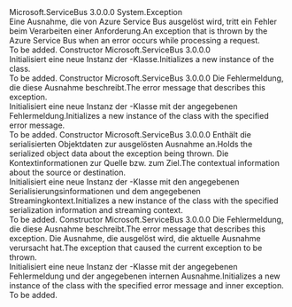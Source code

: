 <Type Name="ServerErrorException" FullName="Microsoft.ServiceBus.ServerErrorException">
  <TypeSignature Language="C#" Value="public class ServerErrorException : Exception" />
  <TypeSignature Language="ILAsm" Value=".class public auto ansi serializable beforefieldinit ServerErrorException extends System.Exception" />
  <TypeSignature Language="DocId" Value="T:Microsoft.ServiceBus.ServerErrorException" />
  <TypeSignature Language="VB.NET" Value="Public Class ServerErrorException&#xA;Inherits Exception" />
  <TypeSignature Language="F#" Value="type ServerErrorException = class&#xA;    inherit Exception" />
  <AssemblyInfo>
    <AssemblyName>Microsoft.ServiceBus</AssemblyName>
    <AssemblyVersion>3.0.0.0</AssemblyVersion>
  </AssemblyInfo>
  <Base>
    <BaseTypeName>System.Exception</BaseTypeName>
  </Base>
  <Interfaces />
  <Docs>
    <summary><span data-ttu-id="576f5-101">Eine Ausnahme, die von Azure Service Bus ausgelöst wird, tritt ein Fehler beim Verarbeiten einer Anforderung.</span><span class="sxs-lookup"><span data-stu-id="576f5-101">An exception that is thrown by the Azure Service Bus when an error occurs while processing a request.</span></span></summary>
    <remarks>To be added.</remarks>
  </Docs>
  <Members>
    <Member MemberName=".ctor">
      <MemberSignature Language="C#" Value="public ServerErrorException ();" />
      <MemberSignature Language="ILAsm" Value=".method public hidebysig specialname rtspecialname instance void .ctor() cil managed" />
      <MemberSignature Language="DocId" Value="M:Microsoft.ServiceBus.ServerErrorException.#ctor" />
      <MemberSignature Language="VB.NET" Value="Public Sub New ()" />
      <MemberType>Constructor</MemberType>
      <AssemblyInfo>
        <AssemblyName>Microsoft.ServiceBus</AssemblyName>
        <AssemblyVersion>3.0.0.0</AssemblyVersion>
      </AssemblyInfo>
      <Parameters />
      <Docs>
        <summary><span data-ttu-id="576f5-102">Initialisiert eine neue Instanz der <see cref="T:Microsoft.ServiceBus.ServerErrorException" />-Klasse.</span><span class="sxs-lookup"><span data-stu-id="576f5-102">Initializes a new instance of the <see cref="T:Microsoft.ServiceBus.ServerErrorException" /> class.</span></span></summary>
        <remarks>To be added.</remarks>
      </Docs>
    </Member>
    <Member MemberName=".ctor">
      <MemberSignature Language="C#" Value="public ServerErrorException (string message);" />
      <MemberSignature Language="ILAsm" Value=".method public hidebysig specialname rtspecialname instance void .ctor(string message) cil managed" />
      <MemberSignature Language="DocId" Value="M:Microsoft.ServiceBus.ServerErrorException.#ctor(System.String)" />
      <MemberSignature Language="VB.NET" Value="Public Sub New (message As String)" />
      <MemberSignature Language="F#" Value="new Microsoft.ServiceBus.ServerErrorException : string -&gt; Microsoft.ServiceBus.ServerErrorException" Usage="new Microsoft.ServiceBus.ServerErrorException message" />
      <MemberType>Constructor</MemberType>
      <AssemblyInfo>
        <AssemblyName>Microsoft.ServiceBus</AssemblyName>
        <AssemblyVersion>3.0.0.0</AssemblyVersion>
      </AssemblyInfo>
      <Parameters>
        <Parameter Name="message" Type="System.String" />
      </Parameters>
      <Docs>
        <param name="message"><span data-ttu-id="576f5-103">Die Fehlermeldung, die diese Ausnahme beschreibt.</span><span class="sxs-lookup"><span data-stu-id="576f5-103">The error message that describes this exception.</span></span></param>
        <summary><span data-ttu-id="576f5-104">Initialisiert eine neue Instanz der <see cref="T:Microsoft.ServiceBus.ServerErrorException" />-Klasse mit der angegebenen Fehlermeldung.</span><span class="sxs-lookup"><span data-stu-id="576f5-104">Initializes a new instance of the <see cref="T:Microsoft.ServiceBus.ServerErrorException" /> class with the specified error message.</span></span></summary>
        <remarks>To be added.</remarks>
      </Docs>
    </Member>
    <Member MemberName=".ctor">
      <MemberSignature Language="C#" Value="protected ServerErrorException (System.Runtime.Serialization.SerializationInfo info, System.Runtime.Serialization.StreamingContext context);" />
      <MemberSignature Language="ILAsm" Value=".method familyhidebysig specialname rtspecialname instance void .ctor(class System.Runtime.Serialization.SerializationInfo info, valuetype System.Runtime.Serialization.StreamingContext context) cil managed" />
      <MemberSignature Language="DocId" Value="M:Microsoft.ServiceBus.ServerErrorException.#ctor(System.Runtime.Serialization.SerializationInfo,System.Runtime.Serialization.StreamingContext)" />
      <MemberSignature Language="VB.NET" Value="Protected Sub New (info As SerializationInfo, context As StreamingContext)" />
      <MemberSignature Language="F#" Value="new Microsoft.ServiceBus.ServerErrorException : System.Runtime.Serialization.SerializationInfo * System.Runtime.Serialization.StreamingContext -&gt; Microsoft.ServiceBus.ServerErrorException" Usage="new Microsoft.ServiceBus.ServerErrorException (info, context)" />
      <MemberType>Constructor</MemberType>
      <AssemblyInfo>
        <AssemblyName>Microsoft.ServiceBus</AssemblyName>
        <AssemblyVersion>3.0.0.0</AssemblyVersion>
      </AssemblyInfo>
      <Parameters>
        <Parameter Name="info" Type="System.Runtime.Serialization.SerializationInfo" />
        <Parameter Name="context" Type="System.Runtime.Serialization.StreamingContext" />
      </Parameters>
      <Docs>
        <param name="info"><span data-ttu-id="576f5-105">Enthält die serialisierten Objektdaten zur ausgelösten Ausnahme an.</span><span class="sxs-lookup"><span data-stu-id="576f5-105">Holds the serialized object data about the exception being thrown.</span></span></param>
        <param name="context"><span data-ttu-id="576f5-106">Die Kontextinformationen zur Quelle bzw. zum Ziel.</span><span class="sxs-lookup"><span data-stu-id="576f5-106">The contextual information about the source or destination.</span></span></param>
        <summary><span data-ttu-id="576f5-107">Initialisiert eine neue Instanz der <see cref="T:Microsoft.ServiceBus.ServerErrorException" />-Klasse mit den angegebenen Serialisierungsinformationen und dem angegebenen Streamingkontext.</span><span class="sxs-lookup"><span data-stu-id="576f5-107">Initializes a new instance of the <see cref="T:Microsoft.ServiceBus.ServerErrorException" /> class with the specified serialization information and streaming context.</span></span></summary>
        <remarks>To be added.</remarks>
      </Docs>
    </Member>
    <Member MemberName=".ctor">
      <MemberSignature Language="C#" Value="public ServerErrorException (string message, Exception innerException);" />
      <MemberSignature Language="ILAsm" Value=".method public hidebysig specialname rtspecialname instance void .ctor(string message, class System.Exception innerException) cil managed" />
      <MemberSignature Language="DocId" Value="M:Microsoft.ServiceBus.ServerErrorException.#ctor(System.String,System.Exception)" />
      <MemberSignature Language="VB.NET" Value="Public Sub New (message As String, innerException As Exception)" />
      <MemberSignature Language="F#" Value="new Microsoft.ServiceBus.ServerErrorException : string * Exception -&gt; Microsoft.ServiceBus.ServerErrorException" Usage="new Microsoft.ServiceBus.ServerErrorException (message, innerException)" />
      <MemberType>Constructor</MemberType>
      <AssemblyInfo>
        <AssemblyName>Microsoft.ServiceBus</AssemblyName>
        <AssemblyVersion>3.0.0.0</AssemblyVersion>
      </AssemblyInfo>
      <Parameters>
        <Parameter Name="message" Type="System.String" />
        <Parameter Name="innerException" Type="System.Exception" />
      </Parameters>
      <Docs>
        <param name="message"><span data-ttu-id="576f5-108">Die Fehlermeldung, die diese Ausnahme beschreibt.</span><span class="sxs-lookup"><span data-stu-id="576f5-108">The error message that describes this exception.</span></span></param>
        <param name="innerException"><span data-ttu-id="576f5-109">Die Ausnahme, die ausgelöst wird, die aktuelle Ausnahme verursacht hat.</span><span class="sxs-lookup"><span data-stu-id="576f5-109">The exception that caused the current exception to be thrown.</span></span></param>
        <summary><span data-ttu-id="576f5-110">Initialisiert eine neue Instanz der <see cref="T:Microsoft.ServiceBus.ServerErrorException" />-Klasse mit der angegebenen Fehlermeldung und der angegebenen internen Ausnahme.</span><span class="sxs-lookup"><span data-stu-id="576f5-110">Initializes a new instance of the <see cref="T:Microsoft.ServiceBus.ServerErrorException" /> class with the specified error message and inner exception.</span></span></summary>
        <remarks>To be added.</remarks>
      </Docs>
    </Member>
  </Members>
</Type>
